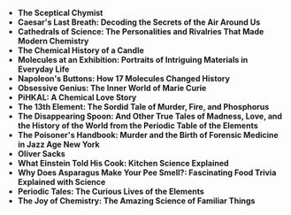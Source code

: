 

<ul>
  
 <li><b><a target="_blank" href="https://github.com/manjunath5496/Top-16-popular-chemistry-books-for-the-general-reader/blob/master/pg(1).pdf" style="text-decoration:none;">The Sceptical Chymist</a></b></li>
  
<li><b><a target="_blank" href="https://github.com/manjunath5496/Top-16-popular-chemistry-books-for-the-general-reader/blob/master/pg(2).pdf" style="text-decoration:none;">Caesar's Last Breath: Decoding the Secrets of the Air Around Us </a></b></li>

<li><b><a target="_blank" href="https://github.com/manjunath5496/Top-16-popular-chemistry-books-for-the-general-reader/blob/master/pg(3).pdf" style="text-decoration:none;">Cathedrals of Science: The Personalities and Rivalries That Made Modern Chemistry</a></b></li>                         
  <li><b><a target="_blank" href="https://github.com/manjunath5496/Top-16-popular-chemistry-books-for-the-general-reader/blob/master/pg(4).pdf" style="text-decoration:none;">The Chemical History of a Candle</a></b></li>
  
 <li><b><a target="_blank" href="https://github.com/manjunath5496/Top-16-popular-chemistry-books-for-the-general-reader/blob/master/pg(5).pdf" style="text-decoration:none;">Molecules at an Exhibition: Portraits of Intriguing Materials in Everyday Life</a></b></li>  
 
   <li><b><a target="_blank" href="https://github.com/manjunath5496/Top-16-popular-chemistry-books-for-the-general-reader/blob/master/pg(6).pdf" style="text-decoration:none;">Napoleon's Buttons: How 17 Molecules Changed History</a></b></li>  
                                             

 <li><b><a target="_blank" href="https://github.com/manjunath5496/Top-16-popular-chemistry-books-for-the-general-reader/blob/master/pg(7).pdf" style="text-decoration:none;">Obsessive Genius: The Inner World of Marie Curie</a></b></li>

  
<li><b><a target="_blank" href="https://github.com/manjunath5496/Top-16-popular-chemistry-books-for-the-general-reader/blob/master/pg(8).pdf" style="text-decoration:none;">PiHKAL: A Chemical Love Story</a></b></li>
<li><b><a target="_blank" href="https://github.com/manjunath5496/Top-16-popular-chemistry-books-for-the-general-reader/blob/master/pg(9).pdf" style="text-decoration:none;">The 13th Element: The Sordid Tale of Murder, Fire, and Phosphorus</a></b></li>

  <li><b><a target="_blank" href="https://github.com/manjunath5496/Top-16-popular-chemistry-books-for-the-general-reader/blob/master/pg(10).pdf" style="text-decoration:none;">The Disappearing Spoon: And Other True Tales of Madness, Love, and the History of the World from the Periodic Table of the Elements</a></b></li>  
                                             

 <li><b><a target="_blank" href="https://github.com/manjunath5496/Top-16-popular-chemistry-books-for-the-general-reader/blob/master/pg(11).pdf" style="text-decoration:none;">The Poisoner's Handbook: Murder and the Birth of Forensic Medicine in Jazz Age New York</a></b></li>

  
<li><b><a target="_blank" href="https://github.com/manjunath5496/Top-16-popular-chemistry-books-for-the-general-reader/blob/master/pg(12).pdf" style="text-decoration:none;">Oliver Sacks</a></b></li>
<li><b><a target="_blank" href="https://github.com/manjunath5496/Top-16-popular-chemistry-books-for-the-general-reader/blob/master/pg(13).pdf" style="text-decoration:none;">What Einstein Told His Cook: Kitchen Science Explained</a></b></li>


  
<li><b><a target="_blank" href="https://github.com/manjunath5496/Top-16-popular-chemistry-books-for-the-general-reader/blob/master/pg(14).pdf" style="text-decoration:none;">Why Does Asparagus Make Your Pee Smell?: Fascinating Food Trivia Explained with Science</a></b></li>
<li><b><a target="_blank" href="https://github.com/manjunath5496/Top-16-popular-chemistry-books-for-the-general-reader/blob/master/pg(15).pdf" style="text-decoration:none;">Periodic Tales: The Curious Lives of the Elements</a></b></li>

<li><b><a target="_blank" href="https://github.com/manjunath5496/Top-16-popular-chemistry-books-for-the-general-reader/blob/master/pg(16).rar" style="text-decoration:none;">The Joy of Chemistry: The Amazing Science of Familiar Things</a></b></li>



</ul>

